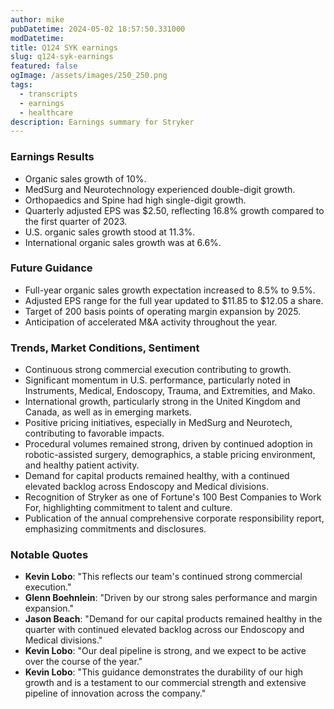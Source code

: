 ```yaml
---
author: mike
pubDatetime: 2024-05-02 18:57:50.331000
modDatetime: 
title: Q124 SYK earnings
slug: q124-syk-earnings
featured: false
ogImage: /assets/images/250_250.png
tags:
  - transcripts
  - earnings
  - healthcare
description: Earnings summary for Stryker
---
```

### Earnings Results
- Organic sales growth of 10%.
- MedSurg and Neurotechnology experienced double-digit growth.
- Orthopaedics and Spine had high single-digit growth.
- Quarterly adjusted EPS was $2.50, reflecting 16.8% growth compared to the first quarter of 2023.
- U.S. organic sales growth stood at 11.3%.
- International organic sales growth was at 6.6%.

### Future Guidance
- Full-year organic sales growth expectation increased to 8.5% to 9.5%.
- Adjusted EPS range for the full year updated to $11.85 to $12.05 a share.
- Target of 200 basis points of operating margin expansion by 2025.
- Anticipation of accelerated M&A activity throughout the year.

### Trends, Market Conditions, Sentiment
- Continuous strong commercial execution contributing to growth.
- Significant momentum in U.S. performance, particularly noted in Instruments, Medical, Endoscopy, Trauma, and Extremities, and Mako.
- International growth, particularly strong in the United Kingdom and Canada, as well as in emerging markets.
- Positive pricing initiatives, especially in MedSurg and Neurotech, contributing to favorable impacts.
- Procedural volumes remained strong, driven by continued adoption in robotic-assisted surgery, demographics, a stable pricing environment, and healthy patient activity.
- Demand for capital products remained healthy, with a continued elevated backlog across Endoscopy and Medical divisions.
- Recognition of Stryker as one of Fortune's 100 Best Companies to Work For, highlighting commitment to talent and culture.
- Publication of the annual comprehensive corporate responsibility report, emphasizing commitments and disclosures.

### Notable Quotes
- **Kevin Lobo**: "This reflects our team's continued strong commercial execution."
- **Glenn Boehnlein**: "Driven by our strong sales performance and margin expansion."
- **Jason Beach**: "Demand for our capital products remained healthy in the quarter with continued elevated backlog across our Endoscopy and Medical divisions."
- **Kevin Lobo**: "Our deal pipeline is strong, and we expect to be active over the course of the year."
- **Kevin Lobo**: "This guidance demonstrates the durability of our high growth and is a testament to our commercial strength and extensive pipeline of innovation across the company."

